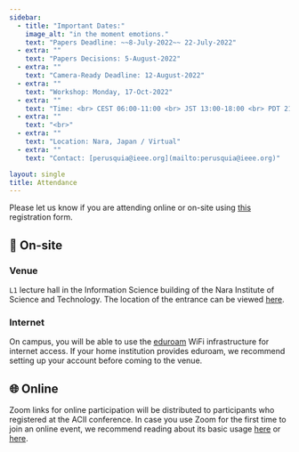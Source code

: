 ```yaml
---
sidebar:
  - title: "Important Dates:"
    image_alt: "in the moment emotions."
    text: "Papers Deadline: ~~8-July-2022~~ 22-July-2022"
  - extra: ""
    text: "Papers Decisions: 5-August-2022"
  - extra: ""
    text: "Camera-Ready Deadline: 12-August-2022"
  - extra: ""
    text: "Workshop: Monday, 17-Oct-2022"
  - extra: ""
    text: "Time: <br> CEST 06:00-11:00 <br> JST 13:00-18:00 <br> PDT 21:00-02:00"
  - extra: ""
    text: "<br>"
  - extra: ""
    text: "Location: Nara, Japan / Virtual"
  - extra: ""
    text: "Contact: [perusquia@ieee.org](mailto:perusquia@ieee.org)"

layout: single
title: Attendance
---
```


Please let us know if you are attending online or on-site using [this](https://forms.gle/TeHN5rE8aPpHN1su9 "Warning: Redirection to Google Forms") registration form.

## 🚩 On-site

### Venue

`L1` lecture hall in the Information Science building of the Nara Institute of Science and Technology.
The location of the entrance can be viewed [here](https://nominatim.openstreetmap.org/ui/reverse.html?lat=34.73176&lon=135.73396&zoom=18 "Coordinates of the entrance to the lecture hall on OpenStreetMap").

### Internet

On campus, you will be able to use the [eduroam](https://eduroam.org/) WiFi infrastructure for internet access.
If your home institution provides eduroam, we recommend setting up your account before coming to the venue.

## 🌐 Online

Zoom links for online participation will be distributed to participants who registered at the ACII conference.
In case you use Zoom for the first time to join an online event, we recommend reading about its basic usage [here](https://support.zoom.us/hc/en-us/articles/201362193) or [here](https://biz30.timedoctor.com/how-to-use-zoom/#join-meeting).
